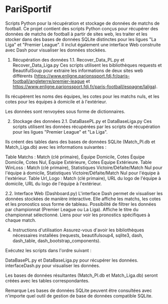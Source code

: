 # PariSportif
Scripts Python pour la récupération et stockage de données de matchs de football.
Ce projet contient des scripts Python conçus pour récupérer des données de matchs de football à partir de sites web, les traiter et les stocker dans des bases de données SQLite distinctes pour les ligues "La Liga" et "Premier League". Il inclut également une interface Web construite avec Dash pour visualiser les données stockées.

1. Récupération des données
1.1. Recover_Data_PL.py et Recover_Data_Liga.py
Ces scripts utilisent les bibliothèques requests et BeautifulSoup pour extraire les informations de deux sites web différents (https://www.enligne.parionssport.fdj.fr/paris-football/angleterre/premier-league et https://www.enligne.parionssport.fdj.fr/paris-football/espagne/laliga).

Ils récupèrent les noms des équipes, les cotes pour les matchs nuls, et les cotes pour les équipes à domicile et à l'extérieur.

Les données sont renvoyées sous forme de dictionnaires.

2. Stockage des données
2.1. DataBasePL.py et DataBaseLiga.py
Ces scripts utilisent les données récupérées par les scripts de récupération pour les ligues "Premier League" et "La Liga".

Ils créent des tables dans des bases de données SQLite (Match_Pl.db et Match_Liga.db) avec les informations suivantes :

Table Matchs : Match (clé primaire), Équipe Domicile, Cotes Équipe Domicile, Cotes Nul, Équipe Extérieure, Cotes Équipe Extérieure.
Table WinLoss : Match (clé primaire), Statistiques Victoire/Défaite/Match Nul pour l'équipe à domicile, Statistiques Victoire/Défaite/Match Nul pour l'équipe à l'extérieur.
Table Url_Logo : Match (clé primaire), URL du logo de l'équipe à domicile, URL du logo de l'équipe à l'extérieur.

2.2. Interface Web (Dashboard.py)
L'interface Dash permet de visualiser les données stockées de manière interactive.
Elle affiche les matchs, les cotes et les pronostics sous forme de tableau.
Possibilité de filtrer les données par championnat (Premier League ou La Liga).
Affiche le titre du championnat sélectionné.
Liens pour voir les pronostics spécifiques à chaque match.

4. Instructions d'utilisation
Assurez-vous d'avoir les bibliothèques nécessaires installées (requests, beautifulsoup4, sqlite3, dash, dash_table, dash_bootstrap_components).

Exécutez les scripts dans l'ordre suivant :

DataBasePL.py et DataBaseLiga.py pour récupérer les données.
interfaceDash.py pour visualiser les données.

Les bases de données résultantes (Match_Pl.db et Match_Liga.db) seront créées avec les tables correspondantes.

Remarque
Les bases de données SQLite peuvent être consultées avec n'importe quel outil de gestion de base de données compatible SQLite.
